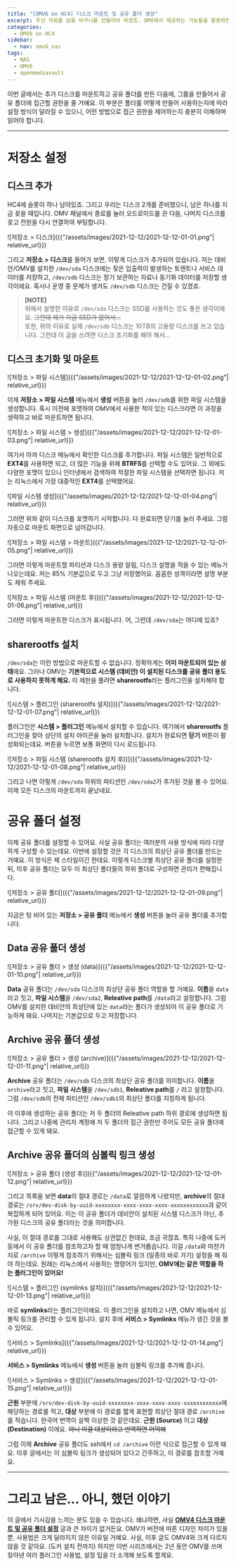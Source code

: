 ```yaml
---
title: "[OMV6 on HC4] 디스크 마운트 및 공유 폴더 생성"
excerpt: 우선 자료를 담을 바구니를 만들어야 하겠죠. OMV에서 제공하는 기능들을 활용하면 더욱 깔끔하게 만들 수 있습니다.
categories:
  - OMV6 on HC4
sidebar:
  - nav: omv6_nas
tags:
  - NAS
  - OMV6
  - openmediavault
---
```


이번 글에서는 추가 디스크를 마운트하고 공유 폴더를 만든 다음에, 그룹을 만들어서 공유 폴더에 접근할 권한을 줄 거예요. 이 부분은 폴더를 어떻게 만들어 사용하는지에 따라 설정 방식이 달라질 수 있으니, 어떤 방법으로 접근 권한을 제어하는지 충분히 이해하며 읽어야 합니다.

---

# 저장소 설정

## 디스크 추가

HC4에 슬롯이 하나 남아있죠. 그리고 우리는 디스크 2개를 준비했으니, 남은 하나를 지금 꽂을 때입니다. OMV 패널에서 종료를 눌러 오드로이드를 끈 다음, 나머지 디스크를 꽂고 전원을 다시 연결하여 부팅합니다.

![저장소 > 디스크]({{"/assets/images/2021-12-12/2021-12-12-01-01.png"| relative_url}})

그리고 **저장소 > 디스크**를 들어가 보면, 이렇게 디스크가 추가되어 있습니다. 저는 데비안/OMV를 설치한 `/dev/sda` 디스크에는 잦은 입출력이 발생하는 토렌트나 서비스 데이터를 저장하고, `/dev/sdb` 디스크는 장기 보관하는 자료나 동기화 데이터를 저장할 생각이에요. 혹시나 운영 중 문제가 생겨도 `/dev/sdb` 디스크는 건질 수 있겠죠.

> **[NOTE]**  
> 위에서 설명한 이유로 `/dev/sda` 디스크는 SSD를 사용하는 것도 좋은 생각이에요. ~~그런데 제가 지금 SSD가 없어서...~~  
> 또한, 위의 이유로 실제 `/dev/sdb` 디스크는 10TB의 고용량 디스크를 쓰고 있습니다. 그런데 이 글을 쓰려면 디스크 초기화를 해야 해서...

## 디스크 초기화 및 마운트

![저장소 > 파일 시스템]({{"/assets/images/2021-12-12/2021-12-12-01-02.png"| relative_url}})

이제 **저장소 > 파일 시스템** 메뉴에서 **생성** 버튼을 눌러 `/dev/sdb`를 위한 파일 시스템을 생성합니다. 혹시 이전에 포맷하여 OMV에서 사용한 적이 있는 디스크라면 이 과정을 생략하고 바로 마운트하면 됩니다.

![저장소 > 파일 시스템 > 생성]({{"/assets/images/2021-12-12/2021-12-12-01-03.png"| relative_url}})

여기서 아까 디스크 메뉴에서 확인한 디스크를 추가합니다. 파일 시스템은 일반적으로 **EXT4**를 사용하면 되고, 더 많은 기능을 위해 **BTRFS**를 선택할 수도 있어요. 그 외에도 다양한 포맷이 있으니 인터넷에서 검색하여 적절한 파일 시스템을 선택하면 됩니다. 저는 리눅스에서 가장 대중적인 **EXT4**를 선택했어요.

![파일 시스템 생성]({{"/assets/images/2021-12-12/2021-12-12-01-04.png"| relative_url}})

그러면 위와 같이 디스크를 포맷하기 시작합니다. 다 완료되면 닫기를 눌러 주세요. 그럼 자동으로 마운트 화면으로 넘어갑니다.

![저장소 > 파일 시스템 > 마운트]({{"/assets/images/2021-12-12/2021-12-12-01-05.png"| relative_url}})

그러면 이렇게 마운트할 파티션과 디스크 용량 알림, 디스크 설명을 적을 수 있는 메뉴가 나오는데요. 저는 85% 기본값으로 두고 그냥 저장했어요. 꼼꼼한 성격이라면 설명 부분도 채워 주세요.

![저장소 > 파일 시스템 (마운트 후)]({{"/assets/images/2021-12-12/2021-12-12-01-06.png"| relative_url}})

그러면 이렇게 마운트한 디스크가 표시됩니다. 어, 그런데 `/dev/sda`는 어디에 있죠?

## sharerootfs 설치

`/dev/sda`는 이런 방법으로 마운트할 수 없습니다. 정확하게는 **이미 마운트되어 있는 상태**에요. 그러나 OMV는 **기본적으로 시스템 (데비안) 이 설치된 디스크를 공유 폴더 용도로 사용하지 못하게 해요.** 이 제한을 풀려면 **sharerootfs**라는 플러그인을 설치해야 합니다.

![시스템 > 플러그인 (sharerootfs 설치)]({{"/assets/images/2021-12-12/2021-12-12-01-07.png"| relative_url}})

플러그인은 **시스템 > 플러그인** 메뉴에서 설치할 수 있습니다. 여기에서 **sharerootfs** 플러그인을 찾아 상단의 설치 아이콘을 눌러 설치합니다. 설치가 완료되면 **닫기** 버튼이 활성화되는데요. 버튼을 누르면 보통 화면이 다시 로드됩니다.

![저장소 > 파일 시스템 (sharerootfs 설치 후))]({{"/assets/images/2021-12-12/2021-12-12-01-08.png"| relative_url}})

그리고 나면 이렇게 `/dev/sda` 하위의 파티션인 `/dev/sda2`가 추가된 것을 볼 수 있어요. 이제 모든 디스크의 마운트까지 끝났네요.

# 공유 폴더 설정

이제 공유 폴더를 설정할 수 있어요. 사실 공유 폴더는 여러분의 사용 방식에 따라 다양하게 구성할 수 있는데요. 이번에 설정할 것은 각 디스크의 최상단 공유 폴더를 만드는 거예요. 이 방식은 제 스타일이긴 한데요. 이렇게 디스크별 최상단 공유 폴더를 설정한 뒤, 이후 공유 폴더는 모두 이 최상단 폴더들의 하위 폴더로 구성하면 관리가 편해집니다.

![저장소 > 공유 폴더]({{"/assets/images/2021-12-12/2021-12-12-01-09.png"| relative_url}})

지금은 텅 비어 있는 **저장소 > 공유 폴더** 메뉴에서 **생성** 버튼을 눌러 공유 폴더를 추가합니다.

## Data 공유 폴더 생성

![저장소 > 공유 폴더 > 생성 (data)]({{"/assets/images/2021-12-12/2021-12-12-01-10.png"| relative_url}})

**Data** 공유 폴더는 `/dev/sda` 디스크의 최상단 공유 폴더 역할을 할 거예요. **이름**을 `data`라고 짓고, **파일 시스템**을 `/dev/sda2`, **Releative path**를 `/data`라고 설정합니다. 그럼 OMV를 설치한 데비안의 최상단에 있는 `data`라는 폴더가 생성되어 이 공유 폴더로 기능하게 돼요. 나머지는 기본값으로 두고 저장합니다.

## Archive 공유 폴더 생성

![저장소 > 공유 폴더 > 생성 (archive)]({{"/assets/images/2021-12-12/2021-12-12-01-11.png"| relative_url}})

**Archive** 공유 폴더는 `/dev/sdb` 디스크의 최상단 공유 폴더를 의미합니다. **이름**을 `archive`라고 짓고, **파일 시스템**을 `/dev/sdb1`, **Releative path**를 `/` 라고 설정합니다. 그럼 `/dev/sdb`의 전체 파티션인 `/dev/sdb1`의 최상단 폴더를 지칭하게 됩니다.

이 이후에 생성하는 공유 폴더는 저 두 폴더의 Releative path 하위 경로에 생성하면 됩니다. 그리고 나중에 관리자 계정에 저 두 폴더의 접근 권한만 주어도 모든 공유 폴더에 접근할 수 있게 돼요.

## Archive 공유 폴더의 심볼릭 링크 생성

![저장소 > 공유 폴더 (생성 후)]({{"/assets/images/2021-12-12/2021-12-12-01-12.png"| relative_url}})

그리고 목록을 보면 **data**의 절대 경로는 `/data`로 깔끔하게 나왔지만, **archive**의 절대 경로는 `/srv/dev-disk-by-uuid-xxxxxxxx-xxxx-xxxx-xxxx-xxxxxxxxxxxx`과 같이 복잡하게 되어 있어요. 이는 이 공유 폴더가 데비안이 설치된 시스템 디스크가 아닌, 추가된 디스크의 공유 폴더라는 것을 의미합니다.

사실, 이 절대 경로를 그대로 사용해도 상관없긴 한데요, 조금 귀찮죠. 특히 나중에 도커 등에서 이 공유 폴더를 참조하고자 할 때 엄청나게 번거롭습니다. 이걸 `/data`와 마찬가지로 `/archive` 이렇게 참조하기 위해서는 심볼릭 링크 (일종의 바로 가기) 설정을 해 줘야 하는데요. 원래는 리눅스에서 사용하는 명령어가 있지만, **OMV에는 같은 역할을 하는 플러그인이 있어요!**

![시스템 > 플러그인 (symlinks 설치)]({{"/assets/images/2021-12-12/2021-12-12-01-13.png"| relative_url}})

바로 **symlinks**라는 플러그인이에요. 이 플러그인을 설치하고 나면, OMV 메뉴에서 심볼릭 링크를 관리할 수 있게 됩니다. 설치 후에 **서비스 > Symlinks** 메뉴가 생긴 것을 볼 수 있어요.

![서비스 > Symlinks]({{"/assets/images/2021-12-12/2021-12-12-01-14.png"| relative_url}})

**서비스 > Symlinks** 메뉴에서 **생성** 버튼을 눌러 심볼릭 링크를 추가해 줍니다.

![서비스 > Symlinks > 생성]({{"/assets/images/2021-12-12/2021-12-12-01-15.png"| relative_url}})

**근원** 부분에 `/srv/dev-disk-by-uuid-xxxxxxxx-xxxx-xxxx-xxxx-xxxxxxxxxxxx`에 해당하는 경로를 적고, **대상** 부분에 이 경로를 짧게 표현할 최상단 절대 경로 `/archive`를 적습니다. 한국어 번역이 살짝 이상한 것 같은데요. **근원 (Source)** 이고 **대상 (Destination)** 이에요. ~~아니 이걸 대상이라고 번역하면 어떡해~~

그럼 이제 **Archive** 공유 폴더도 ssh에서 `cd /archive` 이런 식으로 접근할 수 있게 돼요. 이후 글에서는 이 심볼릭 링크가 생성되어 있다고 간주하고, 이 경로를 참조할 거예요.

---

# 그리고 남은... 아니, 했던 이야기

이 글에서 기시감을 느끼는 분도 있을 수 있습니다. 왜냐하면, 사실 [**OMV4 디스크 마운트 및 공유 폴더 설정**](/2019-10-09/디스크-마운트-및-공유-폴더-설정) 글과 큰 차이가 없거든요. OMV가 버전에 따른 디자인 차이가 있을 뿐, 사용법은 크게 달라지지 않은 이유일 거예요. 사실, 이후 글도 OMV4와 크게 다르지 않을 것 같아요. (도커 설치 전까지) 하지만 이번 시리즈에서는 2년 동안 OMV를 쓰며 찾아낸 여러 플러그인 사용법, 설정 팁을 더 소개해 보도록 할게요.
